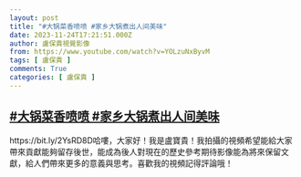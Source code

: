 ```yaml
---
layout: post
title: "#大锅菜香喷喷 #家乡大锅煮出人间美味"
date: 2023-11-24T17:21:51.000Z
author: 盧保貴視覺影像
from: https://www.youtube.com/watch?v=YOLzuNxByvM
tags: [ 盧保貴 ]
comments: True
categories: [ 盧保貴 ]
---
```

<!--1700846511000-->
[#大锅菜香喷喷 #家乡大锅煮出人间美味](https://www.youtube.com/watch?v=YOLzuNxByvM)
------

<div>
https://bit.ly/2YsRD8D哈嘍，大家好！我是盧寶貴！我拍攝的視頻希望能給大家帶來貢獻能夠留存後世，能成為後人對現在的歷史參考期待影像能為將來保留文獻，給人們帶來更多的意義與思考。喜歡我的視頻記得評論哦！
</div>
